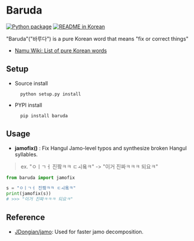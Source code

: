 # Baruda
[![Python package](
	https://github.com/naubull2/baruda/actions?query=workflow%3A%22Python+package%22
)](https://github.com/naubull2/baruda/workflows/Python%20package/badge.svg?branch=master)
[![README in Korean](
  https://img.shields.io/badge/readme-korean-blue.svg?style=flat
)](README.ko.md)

"Baruda"("바루다") is a pure Korean word that means "fix or correct things"
 - [Namu Wiki: List of pure Korean words](https://namu.wiki/w/%EC%88%9C%EC%9A%B0%EB%A6%AC%EB%A7%90/%EB%AA%A9%EB%A1%9D)

## Setup

- Source install

  ```
	python setup.py install
  ```

- PYPI install

  ```
	pip install baruda
  ```

## Usage

- **jamofix()** : Fix Hangul Jamo-level typos and synthesize broken Hangul syllables.
> ex. "ㅇㅣㄱㅓ 진짴ㅋㅋ ㄷㅚ욬ㅋ" -> "이거 진짜ㅋㅋㅋ 되요ㅋ"

```python
from baruda import jamofix

s = "ㅇㅣㄱㅓ 진짴ㅋㅋ ㄷㅚ욬ㅋ"
print(jamofix(s))
# >>> "이거 진짜ㅋㅋㅋ 되요ㅋ"
```

## Reference

- [JDongian/jamo](https://github.com/JDongian/python-jamo): Used for faster jamo decomposition.
